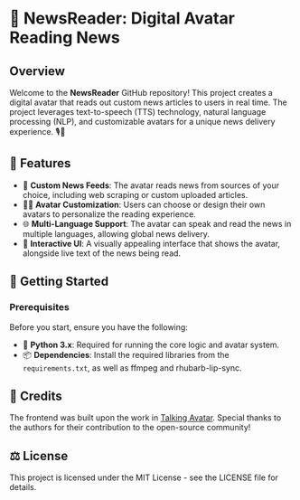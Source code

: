 # 🚀 NewsReader: Digital Avatar Reading News

## Overview

Welcome to the **NewsReader** GitHub repository! This project creates a digital avatar that reads out custom news articles to users in real time. The project leverages text-to-speech (TTS) technology, natural language processing (NLP), and customizable avatars for a unique news delivery experience. 🎙️📰

## 🌟 Features

- 📰 **Custom News Feeds**: The avatar reads news from sources of your choice, including web scraping or custom uploaded articles.
- 🧑‍🎤 **Avatar Customization**: Users can choose or design their own avatars to personalize the reading experience.
- 🌐 **Multi-Language Support**: The avatar can speak and read the news in multiple languages, allowing global news delivery.
- 🎨 **Interactive UI**: A visually appealing interface that shows the avatar, alongside live text of the news being read.

## 🚀 Getting Started

### Prerequisites

Before you start, ensure you have the following:

- 🐍 **Python 3.x**: Required for running the core logic and avatar system.
- 📦 **Dependencies**: Install the required libraries from the `requirements.txt`, as well as ffmpeg and rhubarb-lip-sync.

## 📜 Credits

The frontend was built upon the work in [Talking Avatar](https://github.com/asanchezyali/talking-avatar-with-ai). Special thanks to the authors for their contribution to the open-source community!
  
## ⚖️ License

This project is licensed under the MIT License - see the LICENSE file for details.


